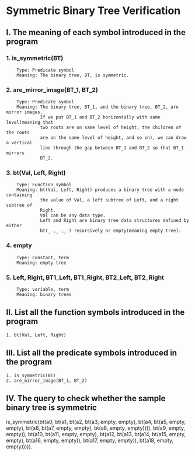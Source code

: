 # Symmetric Binary Tree Verification
## I. The meaning of each symbol introduced in the program
### 1. is_symmetric(BT)
        Type: Predicate symbol
        Meaning: The binary tree, BT, is symmetric.
### 2. are_mirror_image(BT_1, BT_2)
        Type: Predicate symbol
        Meaning: The binary tree, BT_1, and the binary tree, BT_2, are mirror images.
                 If we put BT_1 and BT_2 horizontally with same level(meaning that
                 two roots are on same level of height, the children of the roots 
                 are on the same level of height, and so on), we can draw a vertical
                 line through the gap between BT_1 and BT_2 so that BT_1 mirrors
                 BT_2.
### 3. bt(Val, Left, Right)
        Type: Function symbol
        Meaning: bt(Val, Left, Right) produces a binary tree with a node containing
                 the value of Val, a left subtree of Left, and a right subtree of
                 Right.
                 Val can be any data type.
                 Left and Right are binary tree data structures defined by either
                 bt(_ ,_ ,_ ) recursively or empty(meaning empty tree).
### 4. empty
        Type: constant, term
        Meaning: empty tree
### 5. Left, Right, BT1_Left, BT1_Right, BT2_Left, BT2_Right
        Type: variable, term
        Meaning: binary trees

## II. List all the function symbols introduced in the program
    1. bt(Val, Left, Right)

## III. List all the predicate symbols introduced in the program
    1. is_symmetric(BT)
    2. are_mirror_image(BT_1, BT_2)

## IV. The query to check whether the sample binary tree is symmetric
is_symmetric(bt(a0, bt(a1, bt(a2, bt(a3, empty, empty),
                           bt(a4, bt(a5, empty, empty),
                                  bt(a6, bt(a7, empty, empty), 
                                         bt(a8, empty, empty)))),
                    bt(a9, empty, empty)),
             bt(a10, bt(a11, empty, empty),
                     bt(a12, bt(a13, bt(a14, bt(a15, empty, empty),
                                             bt(a16, empty, empty)),
                                     bt(a17, empty, empty)),
                             bt(a18, empty, empty))))).
